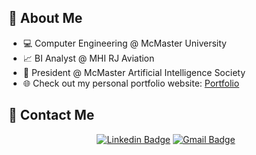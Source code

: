## 👋 About Me

- :computer: Computer Engineering @ McMaster University
- 📈 BI Analyst @ MHI RJ Aviation
- 🤖  President @ McMaster Artificial Intelligence Society
- :globe_with_meridians:  Check out my personal portfolio website: [Portfolio](https://connorusaty.github.io/)


## 📧 Contact Me 
<div align="center">
 
[![Linkedin Badge](https://img.shields.io/badge/-Connor%20Usaty-blue?style=for-the-badge&logo=Linkedin&logoColor=white)](https://www.linkedin.com/in/connor-usaty/)
[![Gmail Badge](https://img.shields.io/badge/Email_me!-D14836?style=for-the-badge&logo=Gmail&logoColor=white)](mailto:usatyc@mcmaster.ca)
 
 </div>

